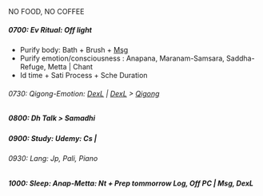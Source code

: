 NO FOOD, NO COFFEE
##### 0700: Ev Ritual: Off light
+ Purify body: Bath + Brush + [Msg](https://github.com/ThanhNguyen24590/Body/blob/main/00.Exc_Msg.md)
+ Purify emotion/consciousness : Anapana, Maranam-Samsara, Saddha-Refuge, Metta | Chant
+ Id time + Sati Process + Sche Duration
###### 0730: Qigong-Emotion: [DexL](https://github.com/ThanhNguyen24590/Body/blob/main/1.1.Exc_DexL.md) | [DexL](https://github.com/ThanhNguyen24590/Body/blob/main/1.2.Exc_Dex.md) > [Qigong](https://github.com/ThanhNguyen24590/Body/blob/main/2.1.Exc_Qi_5-Animalls.md)
##### 0800: Dh Talk > Samadhi
##### 0900: Study: Udemy: Cs | 
###### 0930: Lang: Jp, Pali, Piano
##### 1000: Sleep: Anap-Metta: Nt + Prep tommorrow Log, Off PC | Msg, DexL
